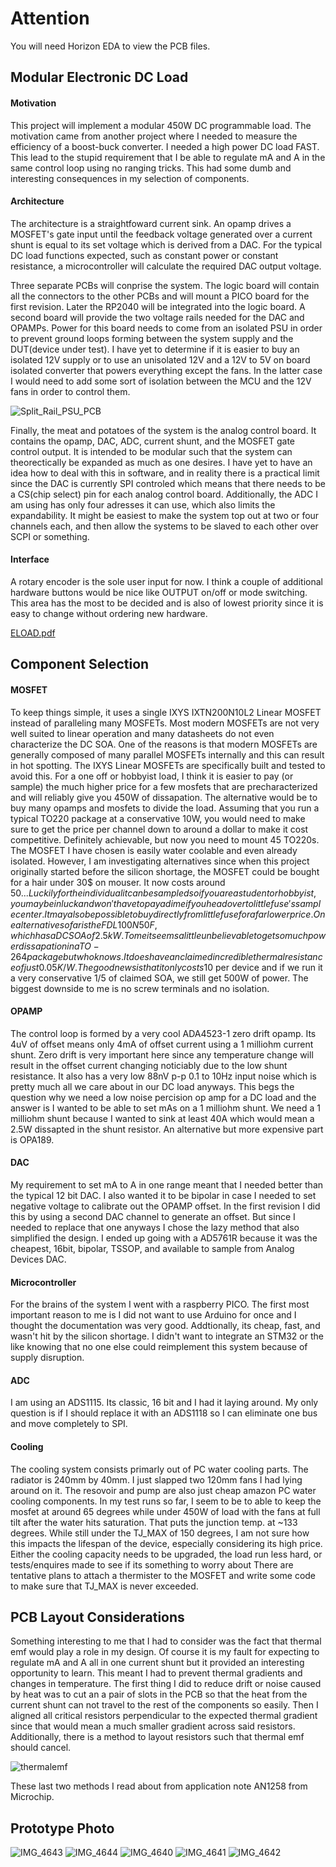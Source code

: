 # Attention
You will need Horizon EDA to view the PCB files.
## Modular Electronic DC Load
#### Motivation
This project will implement a modular 450W DC programmable load. The motivation came from another 
project where I needed to measure the efficiency of a boost-buck converter. I needed a high power 
DC load FAST. This lead to the stupid requirement that I be able to regulate mA and A in the same control loop using no ranging tricks. This had some dumb and interesting consequences in my selection of components.

#### Architecture
The architecture is a straightfoward current sink. An opamp drives a MOSFET's gate input until the feedback voltage generated over a current shunt is equal to its set voltage which is derived from a DAC. For the typical DC load functions expected, such as constant power or constant resistance, a microcontroller will calculate the required DAC output voltage.

Three separate PCBs will conprise the system. The logic board will contain all the connectors to the other PCBs and will mount a PICO board for the first revision. Later the RP2040 will be integrated into the logic board. A second board will provide the two voltage rails needed for the DAC and OPAMPs. Power for this board needs to come from an isolated PSU in order to prevent ground loops forming between the system supply and the DUT(device under test). I have yet to determine if it is easier to buy an isolated 12V supply or to use an unisolated 12V and a 12V to 5V on board isolated converter that powers everything except the fans. In the latter case I would need to add some sort of isolation between the MCU and the 12V fans in order to control them. 

![Split_Rail_PSU_PCB](https://user-images.githubusercontent.com/39673402/229370392-50b97abc-971b-4481-9c1c-05598c40625c.PNG)

Finally, the meat and potatoes of the system is the analog control board. It contains the opamp, DAC, ADC, current shunt, and the MOSFET gate control output. It is intended to be modular such that the system can theorectically be expanded as much as one desires. I have yet to have an idea how to deal with this in software, and in reality there is a practical limit since the DAC is currently SPI controled which means that there needs to be a CS(chip select) pin for each analog control board. Additionally, the ADC I am using has only four adresses it can use, which also limits the expandability. It might be easiest to make the system top out at two or four channels each, and then allow the systems to be slaved to each other over SCPI or something.  

#### Interface
A rotary encoder is the sole user input for now. I think a couple of additional hardware buttons would be nice like OUTPUT on/off or mode switching. This area has the most to be decided and is also of lowest priority since it is easy to change without ordering new hardware.

[ELOAD.pdf](https://github.com/EnemyoftheFarmer/ELOAD/files/11132888/ELOAD.pdf)
## Component Selection
#### MOSFET
To keep things simple, it uses a single IXYS IXTN200N10L2 Linear MOSFET instead of paralleling many MOSFETs. Most modern MOSFETs are not very well suited to linear operation and many datasheets do not even characterize the DC SOA. One of the reasons is that modern MOSFETs are generally composed of many parallel MOSFETs internally and this can result in hot spotting. The IXYS Linear MOSFETs are specifically built and tested to avoid this. For a one off or hobbyist 
load, I think it is easier to pay (or sample) the much higher price for a few mosfets that 
are precharacterized and will reliably give you 450W of dissapation. The alternative would be to
buy many opamps and mosfets to divide the load. Assuming that you run a typical
TO220 package at a conservative 10W, you would need to make sure to get the price per channel down to around a dollar to make it cost competitive. Definitely achievable, but now you need to mount 45 TO220s. The MOSFET I have chosen is easily water coolable and even already isolated. 
However, I am investigating alternatives since when this project originally started before the silicon shortage, the MOSFET could be bought for a hair under 30$ on mouser. It now costs around 50$... Luckily for the individual it can be sampled so if you are a student or hobbyist, you may be in luck and won't have to pay a dime if you head over to littlefuse's sample center. It may also be possible to buy directly from littlefuse for a far lower price. One alternative so far is the FDL100N50F, which has a DC SOA of 2.5kW. To me it seems a little unbelievable to get so much power dissapation in a TO-264 package but who knows. It does have an claimed incredible thermal resistance of just 0.05K/W. The good news is that it only costs 10$ per device and if we run it a very conservative 1/5 of claimed SOA, we still get 500W of power. The biggest downside to me is no screw terminals and no isolation. 
#### OPAMP 
The control loop is formed by a very cool ADA4523-1 zero drift opamp. Its 4uV of offset means only 4mA of offset current using a 1 milliohm current shunt. Zero drift is very important here since any temperature change will result in the offset current changing noticiably due to the low shunt resistance. It also has a very low 88nV p-p 0.1 to 10Hz input noise which is pretty much all we care about in our DC load anyways. This begs the question why we need a low noise percision op amp for a DC load and the answer is I wanted to be able to set mAs on a 1 milliohm shunt. We need a 1 milliohm shunt because I wanted to sink at least 40A which would mean a 2.5W dissapted in the shunt resistor. An alternative but more expensive part is OPA189.   
#### DAC
My requirement to set mA to A in one range meant that I needed better than the typical 12 bit DAC. I also wanted it to be bipolar in case I needed to set negative voltage to calibrate out the OPAMP offset. In the first revision I did this by using a second DAC channel to generate an offset. But since I needed to replace that one anyways I chose the lazy method that also simplified the design. I ended up going with a AD5761R because it was the cheapest, 16bit, bipolar, TSSOP, and available to sample from Analog Devices DAC.
#### Microcontroller
For the brains of the system I went with a raspberry PICO. The first most important reason to me is I did not want to use Arduino for once and I thought the documentation was very good. Addtionally, its cheap, fast, and wasn't hit by the silicon shortage. I didn't want to integrate an STM32 or the like knowing that no one else could reimplement this system because of supply disruption. 
#### ADC
I am using an ADS1115. Its classic, 16 bit and I had it laying around. My only question is if I should replace it with an ADS1118 so I can eliminate one bus and move completely to SPI.
#### Cooling
The cooling system consists primarly out of PC water cooling parts. The radiator is 240mm by 40mm. I just slapped two 120mm fans I had lying around on it. The resovoir and pump are also just cheap amazon PC water cooling components. In my test runs so far, I seem to be to able to keep the mosfet at around 65 degrees while under 450W of load with the fans at full tilt after the water hits saturation. That puts the junction temp. at ~133 degrees. While still under the TJ_MAX of 150 degrees, I am not sure how this impacts the lifespan of the device, especially considering its high price. Either the cooling capacity needs to be upgraded, the load run less hard, or tests/enquires made to see if its something to worry about  There are tentative plans to attach a thermister to the MOSFET and write some code to make sure that TJ_MAX is never exceeded. 

## PCB Layout Considerations
Something interesting to me that I had to consider was the fact that thermal emf would play a role in my design. Of course it is my fault for expecting to regulate mA and A all in one current shunt but it provided an interesting opportunity to learn. This meant I had to prevent thermal gradients and changes in temperature. The first thing I did to reduce drift or noise caused by heat was to cut an a pair of slots in the PCB so that the heat from the current shunt can not travel to the rest of the components so easily. Then I aligned all critical resistors perpendicular to the expected thermal gradient since that would mean a much smaller gradient across said resistors. Additionally, there is a method to layout resistors such that thermal emf should cancel. 

![thermalemf](https://user-images.githubusercontent.com/39673402/229371627-f74cb81a-f8ba-4faa-a0ef-7e3791f45b54.PNG)
 
These last two methods I read about from application note AN1258 from Microchip. 
 
## Prototype Photo
![IMG_4643](https://user-images.githubusercontent.com/39673402/229368772-f2513950-0236-4be2-a8cd-0143ab87b48f.JPG)
![IMG_4644](https://user-images.githubusercontent.com/39673402/229372127-8c2f10e3-2870-4109-bb5a-17fadee6649b.JPG)
![IMG_4640](https://user-images.githubusercontent.com/39673402/229368774-4a613722-99d7-450c-9a4c-d036480de62f.JPG)
![IMG_4641](https://user-images.githubusercontent.com/39673402/229368775-76147a4a-5d2f-4dfb-9dad-a8c76673b586.JPG)
![IMG_4642](https://user-images.githubusercontent.com/39673402/229368777-5fdd2d37-f645-49ea-b14a-b0aa4dd9d9a0.JPG)
